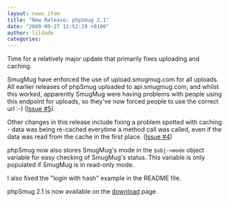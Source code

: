 ```yaml
---
layout: news_item
title: "New Release: phpSmug 2.1"
date: "2009-09-27 11:52:29 +0100"
author: lildude
categories:
---
```


Time for a relatively major update that primarily fixes uploading and caching.

SmugMug have enforced the use of upload.smugmug.com for all uploads.  All earlier releases of phpSmug uploaded to api.smugmug.com, and whilst this worked, apparently SmugMug were having problems with people using this endpoint for uploads, so they've now forced people to use the correct url :-) ([Issue #5](https://github.com/lildude/phpSmug/issues/5)).

Other changes in this release include fixing a problem spotted with caching - data was being re-cached everytime a method call was called, even if the data was read from the cache in the first place. ([Issue #4](https://github.com/lildude/phpSmug/issues/4))

phpSmug now also stores SmugMug's mode in the `$obj->mode` object variable for easy checking of SmugMug's status.  This variable is only populated if SmugMug is in read-only mode.

I also fixed the "login with hash" example in the README file.

phpSmug 2.1 is now available on the [download](http://phpsmug.com/download) page.
